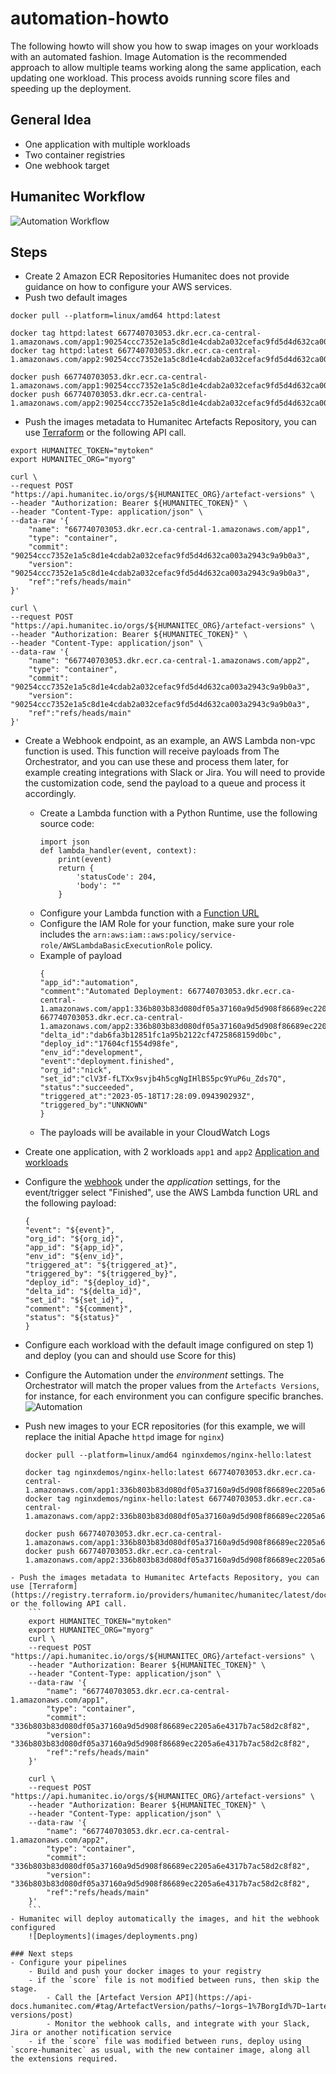 # automation-howto

The following howto will show you how to swap images on your workloads with an automated fashion.
Image Automation is the recommended approach to allow multiple teams working along the same application, each updating one workload. This process avoids running score files and speeding up the deployment.

## General Idea
- One application with multiple workloads
- Two container registries
- One webhook target

## Humanitec Workflow
![Automation Workflow](images/automation-webhook.png)

## Steps
- Create 2 Amazon ECR Repositories Humanitec does not provide guidance on how to configure your AWS services.
- Push two default images
```
docker pull --platform=linux/amd64 httpd:latest 

docker tag httpd:latest 667740703053.dkr.ecr.ca-central-1.amazonaws.com/app1:90254ccc7352e1a5c8d1e4cdab2a032cefac9fd5d4d632ca003a2943c9a9b0a3
docker tag httpd:latest 667740703053.dkr.ecr.ca-central-1.amazonaws.com/app2:90254ccc7352e1a5c8d1e4cdab2a032cefac9fd5d4d632ca003a2943c9a9b0a3

docker push 667740703053.dkr.ecr.ca-central-1.amazonaws.com/app1:90254ccc7352e1a5c8d1e4cdab2a032cefac9fd5d4d632ca003a2943c9a9b0a3
docker push 667740703053.dkr.ecr.ca-central-1.amazonaws.com/app2:90254ccc7352e1a5c8d1e4cdab2a032cefac9fd5d4d632ca003a2943c9a9b0a3
```
- Push the images metadata to Humanitec Artefacts Repository, you can use [Terraform](https://registry.terraform.io/providers/humanitec/humanitec/latest/docs/resources/artefact_version) or the following API call.
```
export HUMANITEC_TOKEN="mytoken"
export HUMANITEC_ORG="myorg"

curl \
--request POST "https://api.humanitec.io/orgs/${HUMANITEC_ORG}/artefact-versions" \
--header "Authorization: Bearer ${HUMANITEC_TOKEN}" \
--header "Content-Type: application/json" \
--data-raw '{ 
    "name": "667740703053.dkr.ecr.ca-central-1.amazonaws.com/app1",
    "type": "container",
    "commit": "90254ccc7352e1a5c8d1e4cdab2a032cefac9fd5d4d632ca003a2943c9a9b0a3",
    "version": "90254ccc7352e1a5c8d1e4cdab2a032cefac9fd5d4d632ca003a2943c9a9b0a3",
    "ref":"refs/heads/main"
}'

curl \
--request POST "https://api.humanitec.io/orgs/${HUMANITEC_ORG}/artefact-versions" \
--header "Authorization: Bearer ${HUMANITEC_TOKEN}" \
--header "Content-Type: application/json" \
--data-raw '{ 
    "name": "667740703053.dkr.ecr.ca-central-1.amazonaws.com/app2",
    "type": "container",
    "commit": "90254ccc7352e1a5c8d1e4cdab2a032cefac9fd5d4d632ca003a2943c9a9b0a3",
    "version": "90254ccc7352e1a5c8d1e4cdab2a032cefac9fd5d4d632ca003a2943c9a9b0a3",
    "ref":"refs/heads/main"
}'
```
- Create a Webhook endpoint, as an example, an AWS Lambda non-vpc function is used. This function will receive payloads from The Orchestrator, and you can use these and process them later, for example creating integrations with Slack or Jira. You will need to provide the customization code, send the payload to a queue and process it accordingly.

    - Create a Lambda function with a Python Runtime, use the following source code:
        ```
        import json
        def lambda_handler(event, context):
            print(event)
            return {
                'statusCode': 204,
                'body': ""
            }
        ```
    - Configure your Lambda function with a [Function URL](https://docs.aws.amazon.com/lambda/latest/dg/lambda-urls.html)
    - Configure the IAM Role for your function, make sure your role includes the `arn:aws:iam::aws:policy/service-role/AWSLambdaBasicExecutionRole` policy.
    - Example of payload
        ```
        {
        "app_id":"automation",
        "comment":"Automated Deployment: 667740703053.dkr.ecr.ca-central-1.amazonaws.com/app1:336b803b83d080df05a37160a9d5d908f86689ec2205a6e4317b7ac58d2c8f82 667740703053.dkr.ecr.ca-central-1.amazonaws.com/app2:336b803b83d080df05a37160a9d5d908f86689ec2205a6e4317b7ac58d2c8f82",
        "delta_id":"dab6fa3b12851fc1a95b2122cf4725868159d0bc",
        "deploy_id":"17604cf1554d98fe",
        "env_id":"development",
        "event":"deployment.finished",
        "org_id":"nick",
        "set_id":"clV3f-fLTXx9svjb4h5cgNgIHlBS5pc9YuP6u_Zds7Q",
        "status":"succeeded",
        "triggered_at":"2023-05-18T17:28:09.094390293Z",
        "triggered_by":"UNKNOWN"
        }
        ```
    - The payloads will be available in your CloudWatch Logs
- Create one application, with 2 workloads `app1` and `app2` [Application and workloads](images/workloads.png)
- Configure the [webhook](images/webhook.png) under the *application* settings, for the event/trigger select "Finished", use the AWS Lambda function URL and the following payload:
    ```
    {
    "event": "${event}",  
    "org_id": "${org_id}",  
    "app_id": "${app_id}",  
    "env_id": "${env_id}",  
    "triggered_at": "${triggered_at}",  
    "triggered_by": "${triggered_by}",  
    "deploy_id": "${deploy_id}",
    "delta_id": "${delta_id}",  
    "set_id": "${set_id}",  
    "comment": "${comment}",
    "status": "${status}"
    }
    ```
- Configure each workload with the default image configured on step 1) and deploy (you can and should use Score for this)
- Configure the Automation under the *environment* settings. The Orchestrator will match the proper values from the `Artefacts Versions`, for instance, for each environment you can configure specific branches.
![Automation](images/automation.png)
- Push new images to your ECR repositories (for this example, we will replace the initial Apache `httpd` image for `nginx`)
    ```
    docker pull --platform=linux/amd64 nginxdemos/nginx-hello:latest

    docker tag nginxdemos/nginx-hello:latest 667740703053.dkr.ecr.ca-central-1.amazonaws.com/app1:336b803b83d080df05a37160a9d5d908f86689ec2205a6e4317b7ac58d2c8f82
    docker tag nginxdemos/nginx-hello:latest 667740703053.dkr.ecr.ca-central-1.amazonaws.com/app2:336b803b83d080df05a37160a9d5d908f86689ec2205a6e4317b7ac58d2c8f82

    docker push 667740703053.dkr.ecr.ca-central-1.amazonaws.com/app1:336b803b83d080df05a37160a9d5d908f86689ec2205a6e4317b7ac58d2c8f82
    docker push 667740703053.dkr.ecr.ca-central-1.amazonaws.com/app2:336b803b83d080df05a37160a9d5d908f86689ec2205a6e4317b7ac58d2c8f82
    ```
```
- Push the images metadata to Humanitec Artefacts Repository, you can use [Terraform](https://registry.terraform.io/providers/humanitec/humanitec/latest/docs/resources/artefact_version) or the following API call.
    ```
    export HUMANITEC_TOKEN="mytoken"
    export HUMANITEC_ORG="myorg"
    curl \
    --request POST "https://api.humanitec.io/orgs/${HUMANITEC_ORG}/artefact-versions" \
    --header "Authorization: Bearer ${HUMANITEC_TOKEN}" \
    --header "Content-Type: application/json" \
    --data-raw '{ 
        "name": "667740703053.dkr.ecr.ca-central-1.amazonaws.com/app1",
        "type": "container",
        "commit": "336b803b83d080df05a37160a9d5d908f86689ec2205a6e4317b7ac58d2c8f82",
        "version": "336b803b83d080df05a37160a9d5d908f86689ec2205a6e4317b7ac58d2c8f82",
        "ref":"refs/heads/main"
    }'

    curl \
    --request POST "https://api.humanitec.io/orgs/${HUMANITEC_ORG}/artefact-versions" \
    --header "Authorization: Bearer ${HUMANITEC_TOKEN}" \
    --header "Content-Type: application/json" \
    --data-raw '{ 
        "name": "667740703053.dkr.ecr.ca-central-1.amazonaws.com/app2",
        "type": "container",
        "commit": "336b803b83d080df05a37160a9d5d908f86689ec2205a6e4317b7ac58d2c8f82",
        "version": "336b803b83d080df05a37160a9d5d908f86689ec2205a6e4317b7ac58d2c8f82",
        "ref":"refs/heads/main"
    }'
    ```
- Humanitec will deploy automatically the images, and hit the webhook configured
    ![Deployments](images/deployments.png)

### Next steps
- Configure your pipelines
    - Build and push your docker images to your registry
    - if the `score` file is not modified between runs, then skip the stage.
        - Call the [Artefact Version API](https://api-docs.humanitec.com/#tag/ArtefactVersion/paths/~1orgs~1%7BorgId%7D~1artefact-versions/post)
        - Monitor the webhook calls, and integrate with your Slack, Jira or another notification service
    - if the `score` file was modified between runs, deploy using `score-humanitec` as usual, with the new container image, along all the extensions required.